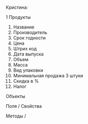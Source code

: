 Кристина:

1 Продукты
1. Название
2. Производитель
3. Срок годности
4. Цена
5. Штрих код
6. Дата выпуска
7. Объем
8. Масса
9. Вид упаковки
10. Минимальная продажа 3 штуки
11. Скидка в %
12. Налог







Объекты

Поля / Свойства 

Методы / 